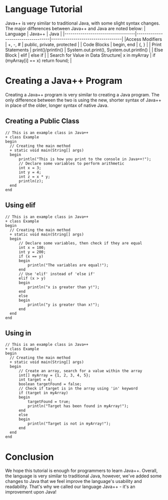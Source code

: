 # Language Tutorial
Java++ is very similar to traditional Java, with some slight syntax changes. The major differences between Java++ and Java are noted below:
| Language                          | Java++                            | Java      |
|-----------------------------------|-----------------------------------|-----------------------------------|
|Access Modifiers                   | +, -, #                           | public, private, protected |
| Code Blocks                       | begin, end                        | {, } |
| Print Statements                  | print()/println()                 | System.out.print(), System.out.println() |
| Else Block                        | elif                              | else if |
| Search for Value in Data Structure| x in myArray                      | if (myArray[i] == x) return found; |

# Creating a Java++ Program
Creating a Java++ program is very similar to creating a Java program. The only difference between the two is using the new, shorter syntax of Java++ in place of the older, longer syntax of native Java.
## Creating a Public Class
```Java++
// This is an example class in Java++
+ class Example
begin
  // Creating the main method
  + static void main(String[] args)
  begin
      println("This is how you print to the console in Java++!");
      // Declare some variables to perform arithmetic
      int x = 3;
      int y = 4;
      int z = x * y;
      println(z);
  end
end
```

## Using elif
```Java++
// This is an example class in Java++
+ class Example
begin
  // Creating the main method
  + static void main(String[] args)
  begin
      // Declare some variables, then check if they are equal
      int x = 100;
      int y = 200;
      if (x == y)
      begin
          println("The variables are equal!");
      end
      // Use 'elif' instead of 'else if'
      elif (x > y)
      begin
          println("x is greater than y!");
      end
      else
      begin
          println("y is greater than x!");
      end
  end
end
```
## Using in
```Java++
// This is an example class in Java++
+ class Example
begin
  // Creating the main method
  + static void main(String[] args)
  begin
      // Create an array, search for a value within the array
      int[] myArray = {1, 2, 3, 4, 5};
      int target = 4;
      boolean targetFound = false;
      // Check if target is in the array using 'in' keyword
      if (target in myArray)
      begin
          targetFound = true;
          println("Target has been found in myArray!");
      end
      else
      begin
          println("Target is not in myArray!");
      end
  end
end
```
# Conclusion
We hope this tutorial is enough for programmers to learn Java++. Overall, the language is very similar to traditional Java, however, we've added some changes to Java that we feel improve the language's usability and readability. That's why we called our language Java++ - it's an improvement upon Java!
